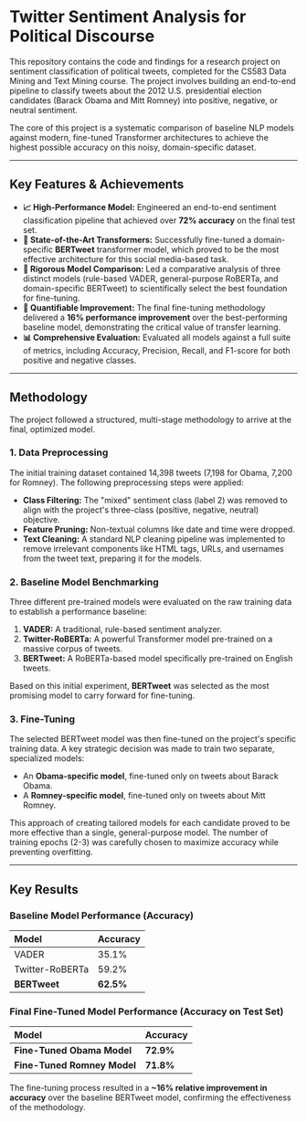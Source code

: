 # Twitter Sentiment Analysis for Political Discourse

This repository contains the code and findings for a research project on sentiment classification of political tweets, completed for the CS583 Data Mining and Text Mining course. The project involves building an end-to-end pipeline to classify tweets about the 2012 U.S. presidential election candidates (Barack Obama and Mitt Romney) into positive, negative, or neutral sentiment.

The core of this project is a systematic comparison of baseline NLP models against modern, fine-tuned Transformer architectures to achieve the highest possible accuracy on this noisy, domain-specific dataset.

---

## Key Features & Achievements

*   **📈 High-Performance Model:** Engineered an end-to-end sentiment classification pipeline that achieved over **72% accuracy** on the final test set.
*   **🤖 State-of-the-Art Transformers:** Successfully fine-tuned a domain-specific **BERTweet** transformer model, which proved to be the most effective architecture for this social media-based task.
*   **🔬 Rigorous Model Comparison:** Led a comparative analysis of three distinct models (rule-based VADER, general-purpose RoBERTa, and domain-specific BERTweet) to scientifically select the best foundation for fine-tuning.
*   **🚀 Quantifiable Improvement:** The final fine-tuning methodology delivered a **16% performance improvement** over the best-performing baseline model, demonstrating the critical value of transfer learning.
*   **📊 Comprehensive Evaluation:** Evaluated all models against a full suite of metrics, including Accuracy, Precision, Recall, and F1-score for both positive and negative classes.

---

## Methodology

The project followed a structured, multi-stage methodology to arrive at the final, optimized model.

### 1. Data Preprocessing
The initial training dataset contained 14,398 tweets (7,198 for Obama, 7,200 for Romney). The following preprocessing steps were applied:
- **Class Filtering:** The "mixed" sentiment class (label 2) was removed to align with the project's three-class (positive, negative, neutral) objective.
- **Feature Pruning:** Non-textual columns like date and time were dropped.
- **Text Cleaning:** A standard NLP cleaning pipeline was implemented to remove irrelevant components like HTML tags, URLs, and usernames from the tweet text, preparing it for the models.

### 2. Baseline Model Benchmarking
Three different pre-trained models were evaluated on the raw training data to establish a performance baseline:
1.  **VADER:** A traditional, rule-based sentiment analyzer.
2.  **Twitter-RoBERTa:** A powerful Transformer model pre-trained on a massive corpus of tweets.
3.  **BERTweet:** A RoBERTa-based model specifically pre-trained on English tweets.

Based on this initial experiment, **BERTweet** was selected as the most promising model to carry forward for fine-tuning.

### 3. Fine-Tuning
The selected BERTweet model was then fine-tuned on the project's specific training data. A key strategic decision was made to train two separate, specialized models:
- An **Obama-specific model**, fine-tuned only on tweets about Barack Obama.
- A **Romney-specific model**, fine-tuned only on tweets about Mitt Romney.

This approach of creating tailored models for each candidate proved to be more effective than a single, general-purpose model. The number of training epochs (2-3) was carefully chosen to maximize accuracy while preventing overfitting.

---

## Key Results

### Baseline Model Performance (Accuracy)

| Model | Accuracy |
| :--- | :--- |
| VADER | 35.1% |
| Twitter-RoBERTa | 59.2% |
| **BERTweet** | **62.5%** |

### Final Fine-Tuned Model Performance (Accuracy on Test Set)

| Model | Accuracy |
| :--- | :--- |
| **Fine-Tuned Obama Model** | **72.9%** |
| **Fine-Tuned Romney Model**| **71.8%** |

The fine-tuning process resulted in a **~16% relative improvement in accuracy** over the baseline BERTweet model, confirming the effectiveness of the methodology.
